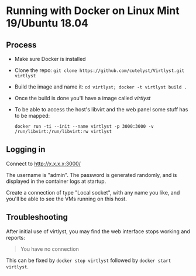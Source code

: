 # Running with Docker on Linux Mint 19/Ubuntu 18.04

## Process

* Make sure Docker is installed  
* Clone the repo: `git clone https://github.com/cutelyst/Virtlyst.git virtlyst`
* Build the image and name it: `cd virtlyst; docker -t virtlyst build .`
* Once the build is done you'll have a image called *virtlyst*
* To be able to access the host's libvirt and the web panel some stuff has to be mapped:

    ```
    docker run -ti --init --name virtlyst -p 3000:3000 -v /run/libvirt:/run/libvirt:rw virtlyst
    ```

## Logging in

Connect to <http://x.x.x.x:3000/>

The username is "admin".  The password is generated randomly, and is displayed in the container logs at startup.

Create a connection of type "Local socket", with any name you like, and you'll be able to see the VMs running on this host.

## Troubleshooting

After initial use of virtlyst, you may find the web interface stops working and reports:

> You have no connection

This can be fixed by `docker stop virtlyst` followed by `docker start virtlyst`.